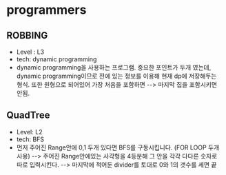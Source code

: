 # programmers

## ROBBING
- Level : L3
- tech: dynamic programming
- dynamic programming을 사용하는 프로그램. 중요한 포인트가 두개 였는데, dynamic programming이므로 전에 있는 정보를 이용해 현재 dp에 저장해두는 형식.
또한 원형으로 되어있어 가장 처음을 포함하면 --> 마지막 집을 포함시키면 안됨.

## QuadTree
- Level: L2
- tech: BFS
- 먼저 주어진 Range안에 0,1 두개 있다면 BFS를 구동시킵니다. (FOR LOOP 두개 사용)
  --> 주어진 Range안에있는 사각형을 4등분해 그 안을 각각 다다른 숫자로 따로 입력시킨다.
  --> 마지막에 적어둔 divider를 토대로 0와 1의 갯수를 세면 끝
